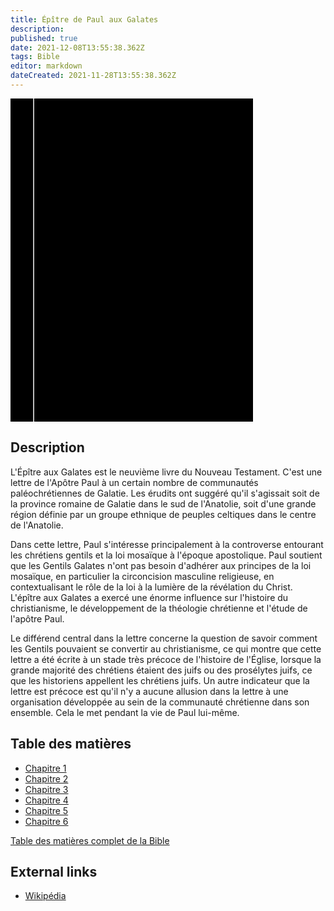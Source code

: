 ```yaml
---
title: Épître de Paul aux Galates
description: 
published: true
date: 2021-12-08T13:55:38.362Z
tags: Bible
editor: markdown
dateCreated: 2021-11-28T13:55:38.362Z
---
```


<div class="urantiapedia-book-front urantiapedia-book-bible">
<svg xmlns="http://www.w3.org/2000/svg"
	width="102.6mm" height="136.8mm"
	viewBox="0 0 102.6 136.8" version="1.1">
	<g transform="translate(-7,-5)">
		<rect width="9.6" height="136.8" x="7" y="5" />
		<rect width="96.9" height="136.8" x="17" y="5" />
		<text style="font-size:5px" x="61" y="22">LA BIBLE</text>
		<text style="font-size:4px" x="61" y="125">French Louis Segond Bible, 1910</text>
		<text style="font-size:9px" x="61" y="60">Épître de Paul aux Galates</text>
	</g>
</svg>
</div>

## Description


L'Épître aux Galates est le neuvième livre du Nouveau Testament. C'est une lettre de l'Apôtre Paul à un certain nombre de communautés paléochrétiennes de Galatie. Les érudits ont suggéré qu'il s'agissait soit de la province romaine de Galatie dans le sud de l'Anatolie, soit d'une grande région définie par un groupe ethnique de peuples celtiques dans le centre de l'Anatolie.

Dans cette lettre, Paul s'intéresse principalement à la controverse entourant les chrétiens gentils et la loi mosaïque à l'époque apostolique. Paul soutient que les Gentils Galates n'ont pas besoin d'adhérer aux principes de la loi mosaïque, en particulier la circoncision masculine religieuse, en contextualisant le rôle de la loi à la lumière de la révélation du Christ. L'épître aux Galates a exercé une énorme influence sur l'histoire du christianisme, le développement de la théologie chrétienne et l'étude de l'apôtre Paul.

Le différend central dans la lettre concerne la question de savoir comment les Gentils pouvaient se convertir au christianisme, ce qui montre que cette lettre a été écrite à un stade très précoce de l'histoire de l'Église, lorsque la grande majorité des chrétiens étaient des juifs ou des prosélytes juifs, ce que les historiens appellent les chrétiens juifs. Un autre indicateur que la lettre est précoce est qu'il n'y a aucune allusion dans la lettre à une organisation développée au sein de la communauté chrétienne dans son ensemble. Cela le met pendant la vie de Paul lui-même. 

## Table des matières

- [Chapitre 1](/fr/Bible/Galatians/1)
- [Chapitre 2](/fr/Bible/Galatians/2)
- [Chapitre 3](/fr/Bible/Galatians/3)
- [Chapitre 4](/fr/Bible/Galatians/4)
- [Chapitre 5](/fr/Bible/Galatians/5)
- [Chapitre 6](/fr/Bible/Galatians/6)



[Table des matières complet de la Bible](/fr/index/bible)


## External links

- [Wikipédia](https://en.wikipedia.org/wiki/Epistle_to_the_Galatians)
